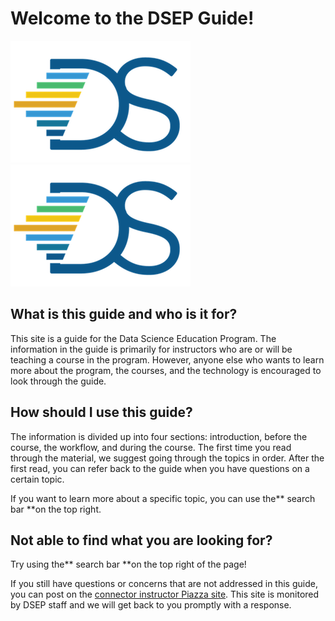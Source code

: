 # Welcome to the DSEP Guide!

![](/assets/hi.png)![](/assets/logo.png)

## What is this guide and who is it for?

This site is a guide for the Data Science Education Program. The information in the guide is primarily for instructors who are or will be teaching a course in the program. However, anyone else who wants to learn more about the program, the courses, and the technology is encouraged to look through the guide.

## How should I use this guide?

The information is divided up into four sections: introduction, before the course, the workflow, and during the course. The first time you read through the material, we suggest going through the topics in order. After the first read, you can refer back to the guide when you have questions on a certain topic.

If you want to learn more about a specific topic, you can use the** search bar **on the top right.

## Not able to find what you are looking for?

Try using the** search bar **on the top right of the page!

If you still have questions or concerns that are not addressed in this guide, you can post on the [connector instructor Piazza site](https://piazza.com/berkeley/other/cs97). This site is monitored by DSEP staff and we will get back to you promptly with a response.

